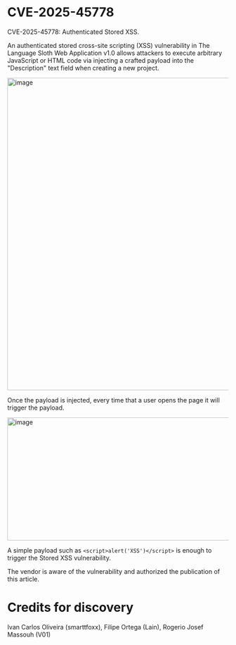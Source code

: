 # CVE-2025-45778
CVE-2025-45778: Authenticated Stored XSS.

An authenticated stored cross-site scripting (XSS) vulnerability in The Language Sloth Web Application v1.0 allows attackers to execute arbitrary JavaScript or HTML code via injecting a crafted payload into the "Description" text field when creating a new project.

<img width="1501" height="709" alt="image" src="https://github.com/user-attachments/assets/122f17b9-5783-4021-b900-f5d943b8cecc" />

Once the payload is injected, every time that a user opens the page it will trigger the payload.

<img width="840" height="279" alt="image" src="https://github.com/user-attachments/assets/36dbefad-2f5e-439f-82a6-988db973ead7" />

A simple payload such as `<script>alert('XSS')</script>` is enough to trigger the Stored XSS vulnerability.

The vendor is aware of the vulnerability and authorized the publication of this article.

# Credits for discovery
Ivan Carlos Oliveira (smarttfoxx), Filipe Ortega (Lain), Rogerio Josef Massouh (V01)
